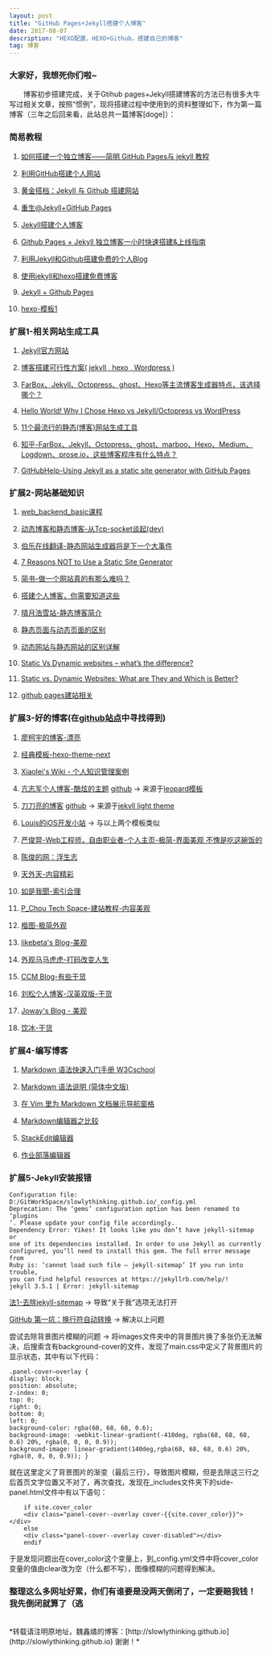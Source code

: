 ```yaml
---
layout: post
title: "GitHub Pages+Jekyll搭建个人博客"
date: 2017-08-07 
description: "HEXO配置，HEXO+Github，搭建自己的博客"
tag: 博客 
---   
```


### **大家好，我想死你们啦~**

　　博客初步搭建完成，关于Gtihub pages+Jekyll搭建博客的方法已有很多大牛写过相关文章，按照“惯例”，现将搭建过程中使用到的资料整理如下，作为第一篇博客（三年之后回来看，此站总共一篇博客[doge]）：
　　
### **简易教程**

1. [如何搭建一个独立博客——简明 GitHub Pages与 jekyll 教程](http://www.cnfeat.com/blog/2014/05/10/how-to-build-a-blog/)

2. [利用GitHub搭建个人网站](http://www.ganecheng.tech/blog/52203759.html)

3. [黄金搭档：Jekyll 与 Github 搭建网站](http://liusongx.com/cn/%E6%8A%80%E6%9C%AF/github-and-jekyll/)

4. [重生@Jekyll+GitHub Pages](http://chenjun.com/blog/2014/07/jekyll-github.html)

5. [Jekyll搭建个人博客](http://baixin.io/2016/10/jekyll_tutorials1/)

6. [Github Pages + Jekyll 独立博客一小时快速搭建&上线指南](http://playingfingers.com/2016/03/26/build-a-blog/#github-pages-1)

7. [利用Jekyll和Github搭建免费的个人Blog](http://damoqiongqiu.github.io/%E6%96%87%E7%A7%91%E7%94%9F%E9%83%BD%E8%83%BD%E8%AF%BB%E6%87%82%E7%9A%84jekyll%E4%B8%AD%E6%96%87%E6%95%99%E7%A8%8B/2017/07/02/%E5%88%A9%E7%94%A8github%E5%92%8Cjekyll%E6%90%AD%E5%BB%BA%E4%B8%AA%E4%BA%BABlog-1.html)

2. [使用jekyll和hexo搭建免费博客](http://www.alonemonkey.com/2016/05/20/blog-by-jekyll-hexo/)

3. [Jekyll + Github Pages](http://www.aimspike.com/2016/12/21/jekyll-githubpages/)

8. [hexo-模板1](http://xhs.me/blog/archives/)

### **扩展1-相关网站生成工具**

1. [Jekyll官方网站](http://jekyll.com.cn/)

4. [博客搭建可行性方案( jekyll , hexo , Wordpress )](http://www.jianshu.com/p/c4f145fdd637)

5. [FarBox、Jekyll、Octopress、ghost、Hexo等主流博客生成器特点，该选择哪个？](http://kaimingwan.com/post/gong-ju/farbox-jekyll-octopress-ghost-hexodeng-zhu-liu-bo-ke-sheng-cheng-qi-te-dian-gai-xuan-ze-na-ge)

6. [Hello World! Why I Chose Hexo vs Jekyll/Octopress vs WordPress](https://theknowledgeaccelerator.com/2015/09/29/hello-world/)

7. [11个最流行的静态(博客)网站生成工具](http://topspeedsnail.com/static-website-generators_or_tools/)

8. [知乎-FarBox、Jekyll、Octopress、ghost、marboo、Hexo、Medium、Logdown、prose.io，这些博客程序有什么特点？](https://www.zhihu.com/question/21981094)

9. [GitHubHelp-Using Jekyll as a static site generator with GitHub Pages](https://help.github.com/articles/using-jekyll-as-a-static-site-generator-with-github-pages/)

### **扩展2-网站基础知识**

1. [web_backend_basic课程](http://www.openxy.com/books/web_backend_basic/)

2. [动态博客和静态博客-从Tcp-socket谈起(dev)](http://fallenwood.github.io/2016/04/29/web-from-tcp-socket/)

3. [伯乐在线翻译-静态网站生成器将是下一个大事件](http://blog.jobbole.com/103451/)

4. [7 Reasons NOT to Use a Static Site Generator](https://www.sitepoint.com/7-reasons-not-use-static-site-generator/)

5. [简书-做一个网站真的有那么难吗？](http://www.jianshu.com/p/0ca5ad11bfe8)

6. [搭建个人博客，你需要知道这些](https://zhuanlan.zhihu.com/p/25744686)

7. [晴月浩雪站-静态博客简介](http://vrman.qiniudn.com/2014/07/23/%E6%8A%98%E8%85%BE/hexo/%E9%9D%99%E6%80%81%E5%8D%9A%E5%AE%A2%E7%AE%80%E4%BB%8B/)

8. [静态页面与动态页面的区别](https://www.shennongmin.org/?p=1130)

9. [动态网站与静态网站的区别详解](http://www.qianxingzhem.com/post-202.html)

10. [Static Vs Dynamic websites – what’s the difference?](http://edinteractive.co.uk/static-vs-dynamic-websites-difference/)

11. [Static vs. Dynamic Websites: What are They and Which is Better?](https://rocketmedia.com/blog/static-vs-dynamic-websites)

12. [github pages建站相关](http://thebestofyouth.com/)

### **扩展3-好的博客(在[github站点](https://github.com/jekyll/jekyll/wiki/sites)中寻找得到)**

1. [廖柯宇的博客-漂亮](http://liaokeyu.com/)

2. [经典模板-hexo-theme-next](http://comtu.github.io/)

3. [Xiaolei's Wiki - 个人知识管理案例](http://wiki.xiaolei.tech/#!index.md#Xiaolei's_Wiki)

4. [亢志军个人博客-酷炫的主题](http://robotkang.cc/#blog) [github](https://github.com/MengZheK/kangblog.github.io/)  ->  来源于[leopard模板](https://github.com/leopardpan/leopardpan.github.io)

5. [刀刀亮的博客](http://daodaoliang.com/) [github](https://github.com/daodaoliang/daodaoliang.github.com)  ->  来源于[jekyll light theme](https://github.com/pexcn/Jekyll-Light)

6. [Louis的iOS开发小站](http://louisly.com/)  ->  与以上两个模板类似

7. [严俊羿-Web工程师，自由职业者-个人主页-极简-界面美观 不愧是吃这碗饭的](http://yanjunyi.com/)

8. [陈俊的网：浮生志](http://chenjun.com/)

9. [天外天-内容精彩](http://blog.evercoding.net/)

10. [如是我聞-索引合理](http://ztpala.com/)

11. [P_Chou Tech Space-建站教程-内容美观](http://www.pchou.info/index.html)

12. [楷图-极简外观](http://dbkaiser.github.io/)

13. [likebeta's Blog-美观](https://blog.ixxoo.me/)

14. [外观马马虎虎-打码改变人生](http://mazhuang.org/)

15. [CCM Blog-有些干货](http://iccm.cc/)

16. [刘松个人博客-汉英双版-干货](http://liusongx.com/)

17. [Joway's Blog - 美观](https://blog.joway.io/)

18. [饮冰-干货](http://facaiy.github.io/)

### **扩展4-编写博客**

1. [Markdown 语法快速入门手册 W3Cschool](https://www.w3cschool.cn/markdownyfsm/markdownyfsm-odm6256r.html)

1. [Markdown 语法说明 (简体中文版)](http://www.appinn.com/markdown/)

2. [在 Vim 里为 Markdown 文档展示导航窗格](http://mazhuang.org/2016/08/03/add-outline-for-markdown-in-vim/)

3. [Markdown编辑器之比较](http://www.jianshu.com/p/dcffb6f60fe2)

4. [StackEdit编辑器](https://stackedit.io/editor#)

5. [作业部落编辑器](https://www.zybuluo.com/mdeditor#840579)

### **扩展5-Jekyll安装报错**

```
Configuration file: D:/GitWorkSpace/slowlythinking.github.io/_config.yml
Deprecation: The ‘gems’ configuration option has been renamed to ‘plugins
‘. Please update your config file accordingly.
Dependency Error: Yikes! It looks like you don’t have jekyll-sitemap or 
one of its dependencies installed. In order to use Jekyll as currently 
configured, you‘ll need to install this gem. The full error message from 
Ruby is: ‘cannot load such file – jekyll-sitemap’ If you run into trouble,
you can find helpful resources at https://jekyllrb.com/help/!
jekyll 3.5.1 | Error: jekyll-sitemap
```

[法1-去除jekyll-sitemap](http://lumberport69.rssing.com/chan-68716448/all_p94.html) -> 导致“关于我”选项无法打开

[GitHub 第一坑：换行符自动转换](https://github.com/cssmagic/blog/issues/22)   ->   解决以上问题

尝试去除背景图片模糊的问题 -> 将images文件夹中的背景图片换了多张仍无法解决，后搜索含有background-cover的文件，发现了main.css中定义了背景图片的显示状态，其中有以下代码：

```
.panel-cover–overlay {
display: block;
position: absolute;
z-index: 0;
top: 0;
right: 0;
bottom: 0;
left: 0;
background-color: rgba(68, 68, 68, 0.6);
background-image: -webkit-linear-gradient(-410deg, rgba(68, 68, 68, 0.6) 20%, rgba(0, 0, 0, 0.9));
background-image: linear-gradient(140deg,rgba(68, 68, 68, 0.6) 20%, rgba(0, 0, 0, 0.9)); }
```

就在这里定义了背景图片的渐变（最后三行），导致图片模糊，但是去除这三行之后首页文字位置又不对了，再次查找，发现在_includes文件夹下的side-panel.html文件中有以下语句：

```
    if site.cover_color
    <div class="panel-cover--overlay cover-{{site.cover_color}}"></div>
    else
    <div class="panel-cover--overlay cover-disabled"></div>
    endif
```

于是发现问题出在cover_color这个变量上，到_config.yml文件中将cover_color变量的值由clear改为空（什么都不写），图像模糊的问题得到解决。
<br>
### 整理这么多网址好累，你们有谁要是没两天倒闭了，一定要赔我钱！ 我先倒闭就算了（逃 
<br>
*转载请注明原地址，魏鑫燏的博客：[http://slowlythinking.github.io](http://slowlythinking.github.io) 谢谢！*
